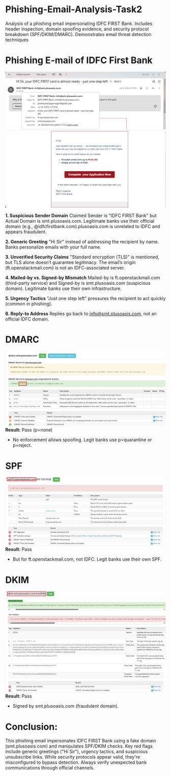 # Phishing-Email-Analysis-Task2
Analysis of a phishing email impersonating IDFC FIRST Bank. Includes header inspection, domain spoofing evidence, and security protocol breakdown (SPF/DKIM/DMARC). Demonstrates email threat detection techniques  
# Phishing E-mail of IDFC First Bank

![image alt](https://github.com/Premreddy-28/Phishing-Email-Analysis-Task2/blob/48e870cd2e68d7c8f13f94b2d742dcc938cfd9ff/Screenshot%202025-08-06%20094709.png)
![image alt](https://github.com/Premreddy-28/Phishing-Email-Analysis-Task2/blob/3b96071b2603da77953227adda0332ad10282071/Screenshot%202025-08-06%20094728.png)

**1. Suspicious Sender Domain**
Claimed Sender is "IDFC FIRST Bank" but Actual Domain is smt.plusoasis.com. Legitimate banks use their official domain (e.g., @idfcfirstbank.com).plusoasis.com is unrelated to IDFC and appears fraudulent.  

**2. Generic Greeting**
"Hi Sir" instead of addressing the recipient by name. Banks personalize emails with your full name.  

**3. Unverified Security Claims**
"Standard encryption (TLS)" is mentioned, but TLS alone doesn’t guarantee legitimacy. The email’s origin (ft.openstackmail.com) is not an IDFC-associated server.

**4. Mailed-by vs. Signed-by Mismatch**
Mailed-by is ft.openstackmail.com (third-party service) and Signed-by is smt.plusoasis.com (suspicious domain). Legitimate banks use their own infrastructure.

**5. Urgency Tactics**
"Just one step left" pressures the recipient to act quickly (common in phishing).

**6. Reply-to Address**
Replies go back to info@smt.plusoasis.com, not an official IDFC domain.    

# DMARC  
![image alt](https://github.com/Premreddy-28/Phishing-Email-Analysis-Task2/blob/793a1105a7691bd50756c6e4dbd7d0fcb7c06f8a/Screenshot%202025-08-06%20154426.png)
**Result:** Pass (p=none)	
- No enforcement allows spoofing. Legit banks use p=quarantine or p=reject.
# SPF
![image alt](https://github.com/Premreddy-28/Phishing-Email-Analysis-Task2/blob/4a12b825d890d400da5f720c01a6e0a5151cdd4d/Screenshot%202025-08-06%20154534.png)
**Result:** Pass	
- But for ft.openstackmail.com, not IDFC. Legit banks use their own SPF.
# DKIM
![image alt](https://github.com/Premreddy-28/Phishing-Email-Analysis-Task2/blob/b83810a94f755cc0ece1abac6e43e9dabd67e87e/Screenshot%202025-08-06%20154638.png)  
![image alt](https://github.com/Premreddy-28/Phishing-Email-Analysis-Task2/blob/264a592c435f60059c499b4f4ce607f01233b6da/Screenshot%202025-08-06%20154659.png)
**Result:** Pass	
- Signed by smt.plusoasis.com (fraudulent domain).
# Conclusion: 
This phishing email impersonates IDFC FIRST Bank using a fake domain (smt.plusoasis.com) and manipulates SPF/DKIM checks. Key red flags include generic greetings ("Hi Sir"), urgency tactics, and suspicious unsubscribe links. While security protocols appear valid, they're misconfigured to bypass detection. Always verify unexpected bank communications through official channels.


